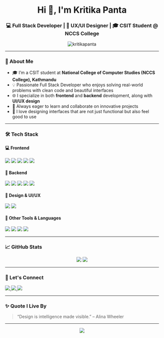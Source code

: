 <h1 align="center">Hi 👋, I'm Kritika Panta</h1>
<h3 align="center">💻 Full Stack Developer | 🎨 UX/UI Designer | 🎓 CSIT Student @ NCCS College</h3>

<p align="center">
  <img src="https://komarev.com/ghpvc/?username=kritikapanta&label=Profile%20views&color=0e75b6&style=flat" alt="kritikapanta" />
</p>

---

### 🌟 About Me

- 🎓 I’m a CSIT student at **National College of Computer Studies (NCCS College), Kathmandu**
- 💡 Passionate Full Stack Developer who enjoys solving real-world problems with clean code and beautiful interfaces
- 🌐 I specialize in both **frontend** and **backend** development, along with **UI/UX design**
- 🧠 Always eager to learn and collaborate on innovative projects
- 📝 I love designing interfaces that are not just functional but also feel good to use

---

### 🛠️ Tech Stack

#### 💻 Frontend
<p>
  <img src="https://img.shields.io/badge/HTML5-E34F26?style=flat&logo=html5&logoColor=white" />
  <img src="https://img.shields.io/badge/CSS3-1572B6?style=flat&logo=css3&logoColor=white" />
  <img src="https://img.shields.io/badge/JavaScript-F7DF1E?style=flat&logo=javascript&logoColor=black" />
  <img src="https://img.shields.io/badge/React-61DAFB?style=flat&logo=react&logoColor=black" />
  <img src="https://img.shields.io/badge/Bootstrap-7952B3?style=flat&logo=bootstrap&logoColor=white" />
</p>

#### 🧩 Backend
<p>
  <img src="https://img.shields.io/badge/Python-3776AB?style=flat&logo=python&logoColor=white" />
  <img src="https://img.shields.io/badge/Django-092E20?style=flat&logo=django&logoColor=white" />
  <img src="https://img.shields.io/badge/Django%20REST-FF1709?style=flat&logo=django&logoColor=white" />
  <img src="https://img.shields.io/badge/Postman-FF6C37?style=flat&logo=postman&logoColor=white" />
  <img src="https://img.shields.io/badge/Java-007396?style=flat&logo=java&logoColor=white" />
</p>

#### 🎨 Design & UI/UX
<p>
  <img src="https://img.shields.io/badge/UI%2FUX-3DDC84?style=flat&logo=figma&logoColor=white" />
  <img src="https://img.shields.io/badge/Figma-F24E1E?style=flat&logo=figma&logoColor=white" />
</p>

#### 🧰 Other Tools & Languages
<p>
  <img src="https://img.shields.io/badge/C-00599C?style=flat&logo=c&logoColor=white" />
  <img src="https://img.shields.io/badge/C%2B%2B-00599C?style=flat&logo=c%2B%2B&logoColor=white" />
  <img src="https://img.shields.io/badge/C%23-239120?style=flat&logo=c-sharp&logoColor=white" />
  <img src="https://img.shields.io/badge/Git-F05032?style=flat&logo=git&logoColor=white" />
</p>

---

### 📈 GitHub Stats

<p align="center">
  <img src="https://github-readme-stats.vercel.app/api?username=kritikapanta&show_icons=true&theme=radical" />
  <img src="https://github-readme-stats.vercel.app/api/top-langs/?username=kritikapanta&layout=compact&theme=radical" />
</p>

---

### 🤝 Let's Connect

<p>
  <a href="https://www.linkedin.com/in/your-link" target="_blank">
    <img src="https://img.shields.io/badge/LinkedIn-blue?style=for-the-badge&logo=linkedin&logoColor=white" />
  </a>
  <a href="mailto:your.email@example.com" target="_blank">
    <img src="https://img.shields.io/badge/Email-D14836?style=for-the-badge&logo=gmail&logoColor=white" />
  </a>
  <a href="https://github.com/kritikapanta" target="_blank">
    <img src="https://img.shields.io/badge/GitHub-100000?style=for-the-badge&logo=github&logoColor=white" />
  </a>
</p>

---

### ✨ Quote I Live By

> “Design is intelligence made visible.” – Alina Wheeler

---

<p align="center">
  <img src="https://readme-typing-svg.demolab.com?font=Fira+Code&weight=500&size=22&pause=1000&center=true&width=500&lines=Welcome+to+my+GitHub!;I+love+building+beautiful+and+functional+web+apps.;Let's+collaborate+and+grow+together!💫" />
</p>
